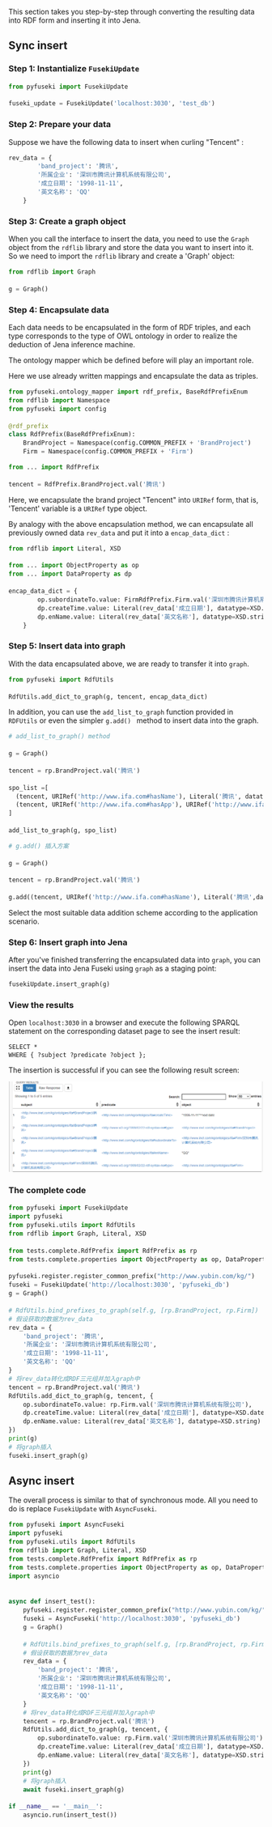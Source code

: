 This section takes you step-by-step through converting the resulting data into RDF form and inserting it into Jena.

## Sync insert

### Step 1: Instantialize `FusekiUpdate`

```python
from pyfuseki import FusekiUpdate

fuseki_update = FusekiUpdate('localhost:3030', 'test_db')
```

### Step 2: Prepare your data

Suppose we have the following data to insert when curling "Tencent" :

```python
rev_data = {
        'band_project': '腾讯',
        '所属企业': '深圳市腾讯计算机系统有限公司',
        '成立日期': '1998-11-11',
        '英文名称': 'QQ'
    }
```

### Step 3: Create a graph object

When you call the interface to insert the data, you need to use the `Graph` object from the `rdflib` library and store the data you want to insert into it. So we need to import the  `rdflib` library and create a 'Graph' object:

```python
from rdflib import Graph

g = Graph()
```

### Step 4: Encapsulate data

Each data needs to be encapsulated in the form of RDF triples, and each type corresponds to the type of OWL ontology in order to realize the deduction of Jena inference machine.

The ontology mapper which be defined before will play an important role. 

Here we use already written mappings and encapsulate the data as triples.

```python
from pyfuseki.ontology_mapper import rdf_prefix, BaseRdfPrefixEnum
from rdflib import Namespace
from pyfuseki import config

@rdf_prefix
class RdfPrefix(BaseRdfPrefixEnum):
    BrandProject = Namespace(config.COMMON_PREFIX + 'BrandProject')
    Firm = Namespace(config.COMMON_PREFIX + 'Firm')
```

```python
from ... import RdfPrefix

tencent = RdfPrefix.BrandProject.val('腾讯')
```

Here, we encapsulate the brand project "Tencent" into `URIRef` form, that is, 'Tencent' variable is a `URIRef` type object.

By analogy with the above encapsulation method, we can encapsulate all previously owned data `rev_data` and put it into a `encap_data_dict` :

```python
from rdflib import Literal, XSD

from ... import ObjectProperty as op
from ... import DataProperty as dp

encap_data_dict = {
        op.subordinateTo.value: FirmRdfPrefix.Firm.val('深圳市腾讯计算机系统有限公司'),
        dp.createTime.value: Literal(rev_data['成立日期'], datatype=XSD.date),
        dp.enName.value: Literal(rev_data['英文名称'], datatype=XSD.string)
    }
```

### Step 5: Insert data into graph

With the data encapsulated above, we are ready to transfer it into `graph`.

```python
from pyfuseki import RdfUtils

RdfUtils.add_dict_to_graph(g, tencent, encap_data_dict)
```



In addition, you can use the `add_list_to_graph` function provided in `RDFUtils` or even the simpler `g.add() ` method to insert data into the graph.

```python
# add_list_to_graph() method

g = Graph()

tencent = rp.BrandProject.val('腾讯')

spo_list =[
  (tencent, URIRef('http://www.ifa.com#hasName'), Literal('腾讯', datatype=XSD.string)),
  (tencent, URIRef('http://www.ifa.com#hasApp'), URIRef('http://www.ifa.com#App/wechat'))
]

add_list_to_graph(g, spo_list)
```

```python
# g.add() 插入方案

g = Graph()

tencent = rp.BrandProject.val('腾讯')

g.add((tencent, URIRef('http://www.ifa.com#hasName'), Literal('腾讯',datatype=XSD.string)))
```

Select the most suitable data addition scheme according to the application scenario.

### Step 6: Insert graph into Jena

After you've finished transferring the encapsulated data into `graph`, you can insert the data into Jena Fuseki using `graph` as a staging point:

```python
fusekiUpdate.insert_graph(g)
```



### View the results

Open `localhost:3030` in a browser and execute the following SPARQL statement on the corresponding dataset page to see the insert result:

```SPARQL
SELECT *
WHERE { ?subject ?predicate ?object };
```

The insertion is successful if you can see the following result screen:

![image-20210124223909364](upload/image-20210124223909364.png)



### The complete code

```python
from pyfuseki import FusekiUpdate
import pyfuseki
from pyfuseki.utils import RdfUtils
from rdflib import Graph, Literal, XSD

from tests.complete.RdfPrefix import RdfPrefix as rp
from tests.complete.properties import ObjectProperty as op, DataProperty as dp

pyfuseki.register.register_common_prefix("http://www.yubin.com/kg/")
fuseki = FusekiUpdate('http://localhost:3030', 'pyfuseki_db')
g = Graph()

# RdfUtils.bind_prefixes_to_graph(self.g, [rp.BrandProject, rp.Firm])  # 绑定前缀
# 假设获取的数据为rev_data
rev_data = {
    'band_project': '腾讯',
    '所属企业': '深圳市腾讯计算机系统有限公司',
    '成立日期': '1998-11-11',
    '英文名称': 'QQ'
}
# 将rev_data转化成RDF三元组并加入graph中
tencent = rp.BrandProject.val('腾讯')
RdfUtils.add_dict_to_graph(g, tencent, {
    op.subordinateTo.value: rp.Firm.val('深圳市腾讯计算机系统有限公司'),
    dp.createTime.value: Literal(rev_data['成立日期'], datatype=XSD.date),
    dp.enName.value: Literal(rev_data['英文名称'], datatype=XSD.string)
})
print(g)
# 将graph插入
fuseki.insert_graph(g)
```

## Async insert

The overall process is similar to that of synchronous mode. All you need to do is replace `FusekiUpdate` with `AsyncFuseki`.

```python
from pyfuseki import AsyncFuseki
import pyfuseki
from pyfuseki.utils import RdfUtils
from rdflib import Graph, Literal, XSD
from tests.complete.RdfPrefix import RdfPrefix as rp
from tests.complete.properties import ObjectProperty as op, DataProperty as dp
import asyncio


async def insert_test():
    pyfuseki.register.register_common_prefix("http://www.yubin.com/kg/")
    fuseki = AsyncFuseki('http://localhost:3030', 'pyfuseki_db')
    g = Graph()

    # RdfUtils.bind_prefixes_to_graph(self.g, [rp.BrandProject, rp.Firm])  # 绑定前缀
    # 假设获取的数据为rev_data
    rev_data = {
        'band_project': '腾讯',
        '所属企业': '深圳市腾讯计算机系统有限公司',
        '成立日期': '1998-11-11',
        '英文名称': 'QQ'
    }
    # 将rev_data转化成RDF三元组并加入graph中
    tencent = rp.BrandProject.val('腾讯')
    RdfUtils.add_dict_to_graph(g, tencent, {
        op.subordinateTo.value: rp.Firm.val('深圳市腾讯计算机系统有限公司'),
        dp.createTime.value: Literal(rev_data['成立日期'], datatype=XSD.date),
        dp.enName.value: Literal(rev_data['英文名称'], datatype=XSD.string)
    })
    print(g)
    # 将graph插入
    await fuseki.insert_graph(g)

if __name__ == '__main__':
    asyncio.run(insert_test())
```

